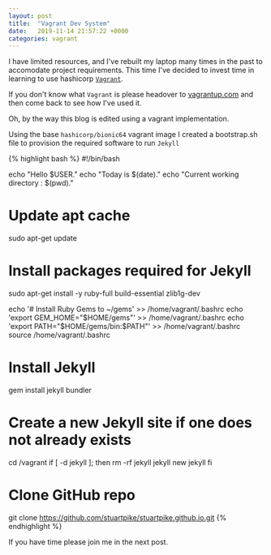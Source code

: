 ```yaml
---
layout: post
title:  "Vagrant Dev System"
date:   2019-11-14 21:57:22 +0000
categories: vagrant
---
```

I have limited resources, and I've rebuilt my laptop many times in the past to accomodate project requirements. This time I've decided to invest time in learning to use hashicorp [`Vagrant`](https://www.vagrantup.com/).

If you don't know what `Vagrant` is please headover to [vagrantup.com](vagrantup.com) and then come back to see how I've used it.

Oh, by the way this blog is edited using a vagrant implementation.

Using the base `hashicorp/bionic64` vagrant image I created a bootstrap.sh file to provision the required software to run `Jekyll`

{% highlight bash %}
#!/bin/bash

echo "Hello $USER."
echo "Today is $(date)."
echo "Current working directory : $(pwd)."

# Update apt cache
sudo apt-get update

# Install packages required for Jekyll
sudo apt-get install -y ruby-full build-essential zlib1g-dev

echo '# Install Ruby Gems to ~/gems' >> /home/vagrant/.bashrc
echo 'export GEM_HOME="$HOME/gems"' >> /home/vagrant/.bashrc
echo 'export PATH="$HOME/gems/bin:$PATH"' >> /home/vagrant/.bashrc
source /home/vagrant/.bashrc

# Install Jekyll
gem install jekyll bundler

# Create a new Jekyll site if one does not already exists
cd /vagrant
if [ -d jekyll ]; then
  rm -rf jekyll
  jekyll new jekyll
fi

# Clone GitHub repo
git clone https://github.com/stuartpike/stuartpike.github.io.git
{% endhighlight %}


If you have time please join me in the next post.